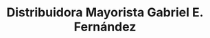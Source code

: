 ---
title: "Distribuidora Mayorista Gabriel E. Fernández"
url: /san-cayetano/distribuidora-mayorista-gabriel-e-fernandez/
shop: mayorista
---